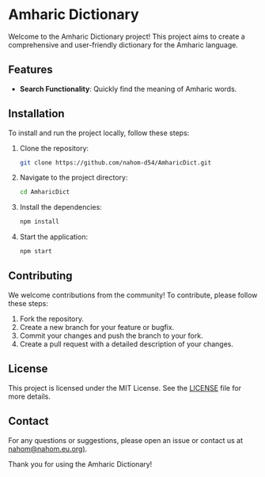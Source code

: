 # Amharic Dictionary

Welcome to the Amharic Dictionary project! This project aims to create a comprehensive and user-friendly dictionary for the Amharic language.

## Features

- **Search Functionality**: Quickly find the meaning of Amharic words.

## Installation

To install and run the project locally, follow these steps:

1. Clone the repository:
   ```bash
   git clone https://github.com/nahom-d54/AmharicDict.git
   ```
2. Navigate to the project directory:
   ```bash
   cd AmharicDict
   ```
3. Install the dependencies:
   ```bash
   npm install
   ```
4. Start the application:
   ```bash
   npm start
   ```

## Contributing

We welcome contributions from the community! To contribute, please follow these steps:

1. Fork the repository.
2. Create a new branch for your feature or bugfix.
3. Commit your changes and push the branch to your fork.
4. Create a pull request with a detailed description of your changes.

## License

This project is licensed under the MIT License. See the [LICENSE](LICENSE) file for more details.

## Contact

For any questions or suggestions, please open an issue or contact us at [nahom@nahom.eu.org)](mailto:nahom@nahom.eu.org).

Thank you for using the Amharic Dictionary!
